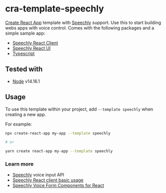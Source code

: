 # cra-template-speechly

[Create React App](https://github.com/facebook/create-react-app) template with [Speechly](https://speechly.com/) support. Use this to start building webs apps with voice control. Comes with the following packages and a simple sample app:

* [Speechly React Client](https://www.npmjs.com/package/@speechly/react-client)
* [Speechly React UI](https://www.npmjs.com/package/@speechly/react-ui)
* [Typescript](https://www.typescriptlang.org/)

## Tested with

* [Node](https://nodejs.org/) v14.16.1

## Usage

To use this template within your project, add `--template speechly` when creating a new app.

For example:

```sh
npx create-react-app my-app --template speechly

# or

yarn create react-app my-app --template speechly
```

### Learn more

* [Speechly](https://speechly.com/) voice input API
* [Speechly React client basic usage](https://docs.speechly.com/client-libraries/usage/?platform=React)
* [Speechly Voice Form Components for React](https://www.npmjs.com/package/@speechly/react-voice-forms)
